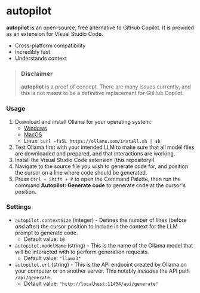# autopilot

**autopilot** is an open-source, free alternative to GitHub Copilot. It is provided as an extension for Visual Studio Code.

 - Cross-platform compatibility
 - Incredibly fast
 - Understands context
  
> ### Disclaimer
> 
> **autopilot** is a proof of concept. There are many issues currently, and this is not meant to be a definitive replacement for GitHub Copilot.

### Usage

1. Download and install Ollama for your operating system:
    - [Windows](https://ollama.com/download/OllamaSetup.exe)
    - [MacOS](https://ollama.com/download/Ollama-darwin.zip)
    - Linux: `curl -fsSL https://ollama.com/install.sh | sh`
2. Test Ollama first with your intended LLM to make sure that all model files are downloaded and prepared, and that interactions are working.
3. Install the Visual Studio Code extension (this repository!)
4. Navigate to the source file you wish to generate code for, and position the cursor on a line where code should be generated.
5. Press `Ctrl + Shift + P` to open the Command Palette, then run the command **Autopilot: Generate code** to generate code at the cursor's position.

### Settings

 - `autopilot.contextSize` (integer) - Defines the number of lines (before *and* after) the cursor position to include in the context for the LLM prompt to generate code.
   - Default value: `10`
 - `autopilot.modelName` (string) - This is the name of the Ollama model that will be interacted with to perform generation requests.
   - Default value: `"llama3"`
 - `autopilot.url` (string) - This is the API endpoint created by Ollama on your computer or on another server. This notably *includes* the API path `/api/generate`.
   - Default value: `"http://localhost:11434/api/generate"`